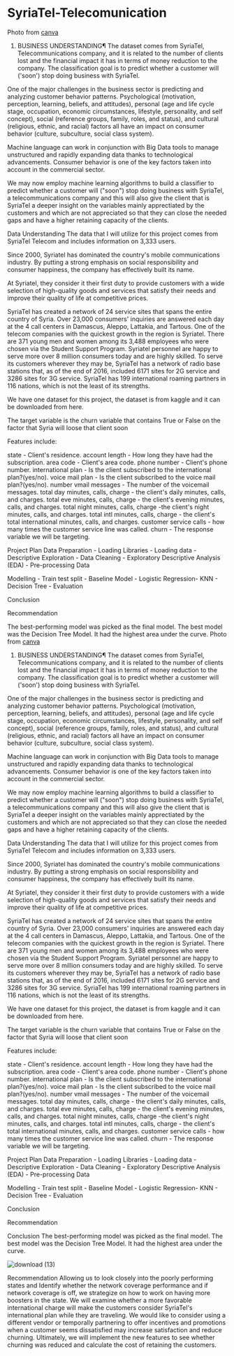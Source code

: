 # SyriaTel-Telecomunication
Photo from [canva](https://www.canva.com/design/DAFIXmlBrok/oYTH_fIUSekmVxc0aOVRCQ/edit?utm_content=DAFIXmlBrok&utm_campaign=designshare&utm_medium=link2&utm_source=sharebutton) 

1. BUSINESS UNDERSTANDING¶
The dataset comes from SyriaTel, Telecommunications company, and it is related to the number of clients lost and the financial impact it has in terms of money reduction to the company. The classification goal is to predict whether a customer will ('soon') stop doing business with SyriaTel.

One of the major challenges in the business sector is predicting and analyzing customer behavior patterns. Psychological (motivation, perception, learning, beliefs, and attitudes), personal (age and life cycle stage, occupation, economic circumstances, lifestyle, personality, and self concept), social (reference groups, family, roles, and status), and cultural (religious, ethnic, and racial) factors all have an impact on consumer behavior (culture, subculture, social class system).

Machine language can work in conjunction with Big Data tools to manage unstructured and rapidly expanding data thanks to technological advancements. Consumer behavior is one of the key factors taken into account in the commercial sector.

We may now employ machine learning algorithms to build a classifier to predict whether a customer will ("soon") stop doing business with SyriaTel, a telecommunications company and this will also give the client that is SyriaTel a deeper insight on the variables mainly apprectiated by the customers and which are not appreciated so that they can close the needed gaps and have a higher retaining capacity of the clients.

Data Understanding
The data that I will utilize for this project comes from SyriaTel Telecom and includes information on 3,333 users.

Since 2000, Syriatel has dominated the country's mobile communications industry. By putting a strong emphasis on social responsibility and consumer happiness, the company has effectively built its name.

At Syriatel, they consider it their first duty to provide customers with a wide selection of high-quality goods and services that satisfy their needs and improve their quality of life at competitive prices.

SyriaTel has created a network of 24 service sites that spans the entire country of Syria. Over 23,000 consumers' inquiries are answered each day at the 4 call centers in Damascus, Aleppo, Lattakia, and Tartous. One of the telecom companies with the quickest growth in the region is Syriatel. There are 371 young men and women among its 3,488 employees who were chosen via the Student Support Program. Syriatel personnel are happy to serve more over 8 million consumers today and are highly skilled. To serve its customers wherever they may be, SyriaTel has a network of radio base stations that, as of the end of 2016, included 6171 sites for 2G service and 3286 sites for 3G service. SyriaTel has 199 international roaming partners in 116 nations, which is not the least of its strengths.

We have one dataset for this project, the dataset is from kaggle and it can be downloaded from here.

The target variable is the churn variable that contains True or False on the factor that Syria will loose that client soon

Features include:

state - Client's residence.
account length - How long they have had the subscription.
area code - Client's area code.
phone number - Client's phone number.
international plan - Is the client subscribed to the international plan?(yes/no).
voice mail plan - Is the client subscribed to the voice mail plan?(yes/no).
number vmail messages - The number of the voicemail messages.
total day minutes, calls, charge - the client's daily minutes, calls, and charges.
total eve minutes, calls, charge - the client's evening minutes, calls, and charges.
total night minutes, calls, charge -the client's night minutes, calls, and charges.
total intl minutes, calls, charge - the client's total international minutes, calls, and charges.
customer service calls - how many times the customer service line was called.
churn - The response variable we will be targeting.

Project Plan
Data Preparation - Loading Libraries - Loading data - Descriptive Exploration - Data Cleaning - Exploratory Descriptive Analysis (EDA) - Pre-processing Data

Modelling - Train test split - Baseline Model - Logistic Regression- KNN  - Decision Tree -  Evaluation

Conclusion

Recommendation

The best-performing model was picked as the final model. The best model was the Decision Tree Model. It had the highest area under the curve.
Photo from [canva](https://www.canva.com/design/DAFIXmlBrok/oYTH_fIUSekmVxc0aOVRCQ/edit?utm_content=DAFIXmlBrok&utm_campaign=designshare&utm_medium=link2&utm_source=sharebutton) 

1. BUSINESS UNDERSTANDING¶
The dataset comes from SyriaTel, Telecommunications company, and it is related to the number of clients lost and the financial impact it has in terms of money reduction to the company. The classification goal is to predict whether a customer will ('soon') stop doing business with SyriaTel.

One of the major challenges in the business sector is predicting and analyzing customer behavior patterns. Psychological (motivation, perception, learning, beliefs, and attitudes), personal (age and life cycle stage, occupation, economic circumstances, lifestyle, personality, and self concept), social (reference groups, family, roles, and status), and cultural (religious, ethnic, and racial) factors all have an impact on consumer behavior (culture, subculture, social class system).

Machine language can work in conjunction with Big Data tools to manage unstructured and rapidly expanding data thanks to technological advancements. Consumer behavior is one of the key factors taken into account in the commercial sector.

We may now employ machine learning algorithms to build a classifier to predict whether a customer will ("soon") stop doing business with SyriaTel, a telecommunications company and this will also give the client that is SyriaTel a deeper insight on the variables mainly apprectiated by the customers and which are not appreciated so that they can close the needed gaps and have a higher retaining capacity of the clients.

Data Understanding
The data that I will utilize for this project comes from SyriaTel Telecom and includes information on 3,333 users.

Since 2000, Syriatel has dominated the country's mobile communications industry. By putting a strong emphasis on social responsibility and consumer happiness, the company has effectively built its name.

At Syriatel, they consider it their first duty to provide customers with a wide selection of high-quality goods and services that satisfy their needs and improve their quality of life at competitive prices.

SyriaTel has created a network of 24 service sites that spans the entire country of Syria. Over 23,000 consumers' inquiries are answered each day at the 4 call centers in Damascus, Aleppo, Lattakia, and Tartous. One of the telecom companies with the quickest growth in the region is Syriatel. There are 371 young men and women among its 3,488 employees who were chosen via the Student Support Program. Syriatel personnel are happy to serve more over 8 million consumers today and are highly skilled. To serve its customers wherever they may be, SyriaTel has a network of radio base stations that, as of the end of 2016, included 6171 sites for 2G service and 3286 sites for 3G service. SyriaTel has 199 international roaming partners in 116 nations, which is not the least of its strengths.

We have one dataset for this project, the dataset is from kaggle and it can be downloaded from here.

The target variable is the churn variable that contains True or False on the factor that Syria will loose that client soon

Features include:

state - Client's residence.
account length - How long they have had the subscription.
area code - Client's area code.
phone number - Client's phone number.
international plan - Is the client subscribed to the international plan?(yes/no).
voice mail plan - Is the client subscribed to the voice mail plan?(yes/no).
number vmail messages - The number of the voicemail messages.
total day minutes, calls, charge - the client's daily minutes, calls, and charges.
total eve minutes, calls, charge - the client's evening minutes, calls, and charges.
total night minutes, calls, charge -the client's night minutes, calls, and charges.
total intl minutes, calls, charge - the client's total international minutes, calls, and charges.
customer service calls - how many times the customer service line was called.
churn - The response variable we will be targeting.

Project Plan
Data Preparation - Loading Libraries - Loading data - Descriptive Exploration - Data Cleaning - Exploratory Descriptive Analysis (EDA) - Pre-processing Data

Modelling - Train test split - Baseline Model - Logistic Regression- KNN  - Decision Tree -  Evaluation

Conclusion

Recommendation

Conclusion
The best-performing model was picked as the final model. The best model was the Decision Tree Model. It had the highest area under the curve.


![download (13)](https://user-images.githubusercontent.com/52035540/183044179-4db1282e-a0bc-46a4-aebf-ab313ad1edfb.png)

Recommendation
Allowing us to look closely into the poorly performing states and Identify whether the network coverage performance and if network coverage is off, we strategize on how to work on having more boosters in the state.
We will examine whether a more favorable international charge will make the customers consider SyriaTel's international plan while they are traveling.
We would like to consider using a different vendor or temporally partnering to offer incentives and promotions when a customer seems dissatisfied may increase satisfaction and reduce churning.
Ultimately, we will implement the new features to see whether churning was reduced and calculate the cost of retaining the customers.
